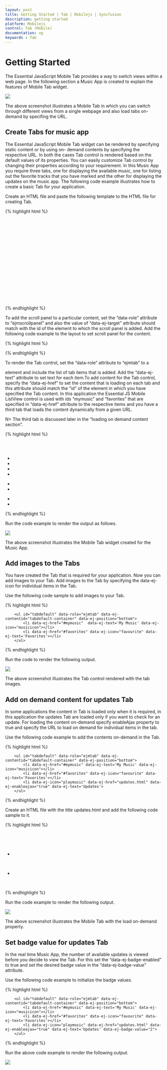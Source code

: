 ```yaml
---
layout: post
title: Getting Started | Tab | Mobilejs | Syncfusion
description: getting started
platform: Mobilejs
control: Tab (Mobile)
documentation: ug
keywords : Tab
---
```


# Getting Started

The Essential JavaScript Mobile Tab provides a way to switch views within a web page. In the following section a Music App is created to explain the features of Mobile Tab widget. 

![](Getting-Started_images/Getting-Started_img1.png)

The above screenshot illustrates a Mobile Tab in which you can switch through different views from a single webpage and also load tabs on-demand by specifing the URL.

## Create Tabs for music app

The Essential JavaScript Mobile Tab widget can be rendered by specifying static content or by using on- demand contents by specifying the respective URL. In both the cases Tab control is rendered based on the default values of its properties. You can easily customize Tab control by changing their properties according to your requirement. In this Music App you require three tabs, one for displaying the available music, one for listing out the favorite tracks that you have marked and the other for displaying the updates on the music app. The following code example illustrates how to create a basic Tab for your application. 

Create an HTML file and paste the following template to the HTML file for creating Tab.

{% highlight html %}

<!DOCTYPE html>

<html>
 <head>
     <title>Tab</title>
     <link href="http://cdn.syncfusion.com/{{ site.releaseversion }}/js/mobile/ej.mobile.all.min.css" rel="stylesheet" />
    <script src="http://cdn.syncfusion.com/js/assets/external/jquery-3.0.0.min.js"></script>
    <script src="http://cdn.syncfusion.com/{{ site.releaseversion }}/js/mobile/ej.mobile.all.min.js"> </script>
</head>
<body>

    <div id="page" data-role="appview">

        <div id="header" data-ej-title="Music App" data-role="ejmheader"></div>

        </div>

        <div id="content">

            <div>

               <!--Add Tab Elements here. --> 

            </div>

        </div> 

    </div>

</body>

</html>

{% endhighlight %}


To add the scroll panel to a particular content, set the “data-role” attribute to “ejmscrollpanel” and also the value of “data-ej-target” attribute should match with the id of the element to which the scroll panel is added. Add the following code example to the layout to set scroll panel for the content.

{% highlight html %}

<div data-role="ejmscrollpanel" data-ej-target="content"></div>

{% endhighlight %}



To render the Tab control, set the “data-role” attribute to “ejmtab” to a <div> element and include the list of tab items that is added. Add the “data-ej-text” attribute to set text for each item.To add content for the Tab control, specify the “data-ej-href” to set the content that is loading on each tab and this attribute should match the “id” of the element in which you have specified the Tab content. In this application the Essential JS Mobile ListView control is used with ids “mymusic” and “favorites” that are specified in “data-ej-href” attribute to the respective items and you have a third tab that loads the content dynamically from a given URL. 

N> The third tab is discussed later in the “loading on demand content section”.

{% highlight html %}

<!-- Tab control -->
 <div class="content">
            <!-- first Tab -->
 <div class="content">
        <ul id="mymusic" data-role="ejmlistview" style="margin-top:60px">
            <li data-ej-text="Not Afraid"></li>
            <li data-ej-text="Get Lucky"></li>
            <li data-ej-text="Roar"></li>
            <li data-ej-text="Till I Collapse"></li>
        </ul>
         <!-- second  Tab -->
        <ul id="favorites" data-role="ejmlistview">
            <li data-ej-text="Dark Horse"></li>
            <li data-ej-text="Roar"></li>
        </ul>
        <ul id="tabdefault" data-role="ejmtab" data-ej-contentid="tabdefault-container" data-ej-position="bottom">
            <li data-ej-href="#mymusic" data-ej-text='My Music'></li>
            <li data-ej-href="#favorites" data-ej-text='Favorites'></li>
        </ul>
        <div id="tabdefault-container">
        </div>
    </div>
{% endhighlight %}

Run the code example to render the output as follows. 

![](Getting-Started_images/Getting-Started_img2.png)

The above screenshot illustrates the Mobile Tab widget created for the Music App. 

## Add images to the Tabs

You have created the Tab that is required for your application. Now you can add images to your Tab. Add images to the Tab by specifying the data-ej-icon for individual items in the Tab. 

Use the following code sample to add images to your Tab.

{% highlight html %}

        <ul id="tabdefault" data-role="ejmtab" data-ej-contentid="tabdefault-container" data-ej-position="bottom">
            <li data-ej-href="#mymusic"  data-ej-text='My Music' data-ej-icon="musicicon"></li>
            <li data-ej-href="#favorites" data-ej-icon="favourite" data-ej-text='Favorites'></li>
        </ul>

{% endhighlight %}


Run the code to render the following output.

![](Getting-Started_images/Getting-Started_img3.png)


The above screenshot illustrates the Tab control rendered with the tab images.

## Add on demand content for updates Tab

In some applications the content in Tab is loaded only when it is required, in this application the updates Tab are loaded only if you want to check for an update. For loading the content on-demand specify enableAjax property to true and specify the URL to load on demand for individual items in the tab.

Use the following code example to add the contents on-demand in the Tab.

{% highlight html %}

        <ul id="tabdefault" data-role="ejmtab" data-ej-contentid="tabdefault-container" data-ej-position="bottom">
            <li data-ej-href="#mymusic" data-ej-text='My Music' data-ej-icon="musicicon"></li>
            <li data-ej-href="#favorites" data-ej-icon="favourite" data-ej-text='Favorites'></li>
            <li data-ej-icon="playmusic" data-ej-href="updates.html" data-ej-enableajax="true" data-ej-text='Updates'>
        </ul>

{% endhighlight %}

Create an HTML file with the title updates.html and add the following code sample to it.

{% highlight html %}

<div data-role="ejmlistview" data-ej-enableheader="false" id="updates">

 <ul>

     <li data-ej-text="New songs available for download"></li>

     <li data-ej-text="1.2.1 update available"></li>

 </ul>

</div>

{% endhighlight %}

Run the code example to render the following output. 

![](Getting-Started_images/Getting-Started_img4.png)

The above screenshot illustrates the Mobile Tab with the load on-demand property.

## Set badge value for updates Tab 

In the real time Music App, the number of available updates is viewed before you decide to view the Tab. For this set the “data-ej-badge-enabled” to true and set the desired badge value in the “data-ej-badge-value” attribute. 

Use the following code example to initialize the badge values.

{% highlight html %}


        <ul id="tabdefault" data-role="ejmtab" data-ej-contentid="tabdefault-container" data-ej-position="bottom">
            <li data-ej-href="#mymusic" data-ej-text='My Music' data-ej-icon="musicicon"></li>
            <li data-ej-href="#favorites" data-ej-icon="favourite" data-ej-text='Favorites'></li>
            <li data-ej-icon="playmusic" data-ej-href="updates.html" data-ej-enableajax="true" data-ej-text='Updates' data-ej-badge-value="2">
        </ul>
{% endhighlight %}

Run the above code example to render the following output. 

![](Getting-Started_images/Getting-Started_img5.png)

